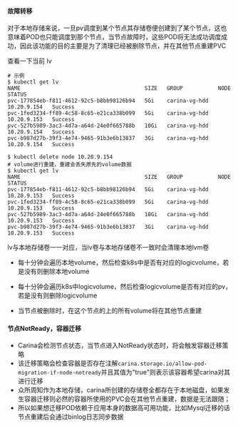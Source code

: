 
#### 故障转移

对于本地存储来说，一旦pv调度到某个节点其存储卷便创建到了某个节点，这也意味着POD也只能调度到那个节点，当节点故障时，这些POD将无法成功调度成功，因此该功能的目的主要是为了清理已经被删除节点，并在其他节点重建PVC

查看一下当前 lv

```shell
# 示例
$ kubectl get lv
NAME                                       SIZE   GROUP           NODE          STATUS
pvc-177854eb-f811-4612-92c5-b8bb98126b94   5Gi    carina-vg-hdd   10.20.9.154   Success
pvc-1fed3234-ff89-4c58-8c65-e21ca338b099   5Gi    carina-vg-hdd   10.20.9.153   Success
pvc-527b5989-3ac3-4d7a-a64d-24e0f665788b   10Gi   carina-vg-hdd   10.20.9.154   Success
pvc-b987d27b-39f3-4e74-9465-91b3e6b13837   3Gi    carina-vg-hdd   10.20.9.154   Success

$ kubectl delete node 10.20.9.154
# volume进行重建，重建会丢失原先的volume数据
$ kubectl get lv
NAME                                       SIZE   GROUP           NODE          STATUS
pvc-177854eb-f811-4612-92c5-b8bb98126b94   5Gi    carina-vg-hdd   10.20.9.153   Success
pvc-1fed3234-ff89-4c58-8c65-e21ca338b099   5Gi    carina-vg-hdd   10.20.9.153   Success
pvc-527b5989-3ac3-4d7a-a64d-24e0f665788b   10Gi   carina-vg-hdd   10.20.9.153   Success
pvc-b987d27b-39f3-4e74-9465-91b3e6b13837   3Gi    carina-vg-hdd   10.20.9.153   Success
```

lv与本地存储卷一一对应，当lv卷与本地存储卷不一致时会清理本地lvm卷

- 每十分钟会遍历本地volume，然后检查k8s中是否有对应的logicvolume，若是没有则删除本地volume

- 每十分钟会遍历k8s中logicvolume，然后检查logicvolume是否有对应的pv，若是没有则删除logicvolume

- 当节点被删除时，在这个节点的上的所有volume将在其他节点重建

#### 节点NotReady，容器迁移

- Carina会检测节点状态，当节点进入NotReady状态时，将会触发容器迁移策略
- 该迁移策略会检查容器是否存在注解`carina.storage.io/allow-pod-migration-if-node-notready`并且其值为"true"则表示该容器希望carina对其进行迁移
- 众所周知作为本地存储，carina所创建的存储卷全都存在于本地磁盘，如果发生容器迁移则必然的容器所使用的PVC会在其他节点重建，数据是无法跟随；
- 所以如果想迁移POD依赖于应用本身的数据高可用功能，比如Mysql迁移的话节点重建后会通过binlog日志同步数据


